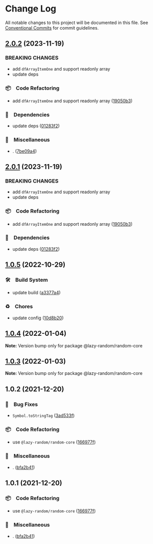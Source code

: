 # Change Log

All notable changes to this project will be documented in this file.
See [Conventional Commits](https://conventionalcommits.org) for commit guidelines.

## [2.0.2](https://github.com/bluelovers/ws-random/compare/@lazy-random/random-core@1.0.5...@lazy-random/random-core@2.0.2) (2023-11-19)


### BREAKING CHANGES

* add `dfArrayItemOne` and support readonly array
* update deps



### 📦　Code Refactoring

* add `dfArrayItemOne` and support readonly array ([19050b3](https://github.com/bluelovers/ws-random/commit/19050b35398cc23112f286df051272bd5fbe5600))


### 📌　Dependencies

* update deps ([01283f2](https://github.com/bluelovers/ws-random/commit/01283f2965c23c70d2e3c2d3cbdedbfe55df51e5))


### 🔖　Miscellaneous

* . ([7be09a4](https://github.com/bluelovers/ws-random/commit/7be09a4bc2fc047a3831a2b600d662b2c79e11ed))



## [2.0.1](https://github.com/bluelovers/ws-random/compare/@lazy-random/random-core@1.0.5...@lazy-random/random-core@2.0.1) (2023-11-19)


### BREAKING CHANGES

* add `dfArrayItemOne` and support readonly array
* update deps



### 📦　Code Refactoring

* add `dfArrayItemOne` and support readonly array ([19050b3](https://github.com/bluelovers/ws-random/commit/19050b35398cc23112f286df051272bd5fbe5600))


### 📌　Dependencies

* update deps ([01283f2](https://github.com/bluelovers/ws-random/commit/01283f2965c23c70d2e3c2d3cbdedbfe55df51e5))



## [1.0.5](https://github.com/bluelovers/ws-random/compare/@lazy-random/random-core@1.0.4...@lazy-random/random-core@1.0.5) (2022-10-29)



### 🛠　Build System

* update build ([a3377a4](https://github.com/bluelovers/ws-random/commit/a3377a45f6e3895378d1b633d02a501464836ea1))


### ♻️　Chores

* update config ([10d8b20](https://github.com/bluelovers/ws-random/commit/10d8b20d2ebc76491ac971bf8b9280f66285e056))



## [1.0.4](https://github.com/bluelovers/ws-random/compare/@lazy-random/random-core@1.0.3...@lazy-random/random-core@1.0.4) (2022-01-04)

**Note:** Version bump only for package @lazy-random/random-core





## [1.0.3](https://github.com/bluelovers/ws-random/compare/@lazy-random/random-core@1.0.2...@lazy-random/random-core@1.0.3) (2022-01-03)

**Note:** Version bump only for package @lazy-random/random-core





## 1.0.2 (2021-12-20)


### 🐛　Bug Fixes

* `Symbol.toStringTag` ([3ad533f](https://github.com/bluelovers/ws-random/commit/3ad533ffbbea30bd69475e30125e106dc3577b35))


### 📦　Code Refactoring

* use `@lazy-random/random-core` ([166977f](https://github.com/bluelovers/ws-random/commit/166977f61f48cf397b255e9b5fc950457b6cdef9))


### 🔖　Miscellaneous

* . ([bfa2b41](https://github.com/bluelovers/ws-random/commit/bfa2b41d11230fb305e25cd0c2c667e6c7b3aca3))





## 1.0.1 (2021-12-20)


### 📦　Code Refactoring

* use `@lazy-random/random-core` ([166977f](https://github.com/bluelovers/ws-random/commit/166977f61f48cf397b255e9b5fc950457b6cdef9))


### 🔖　Miscellaneous

* . ([bfa2b41](https://github.com/bluelovers/ws-random/commit/bfa2b41d11230fb305e25cd0c2c667e6c7b3aca3))
